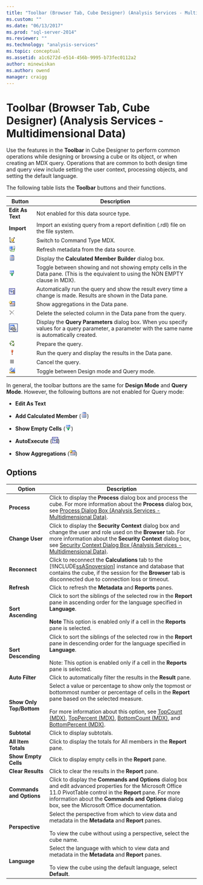 ```yaml
---
title: "Toolbar (Browser Tab, Cube Designer) (Analysis Services - Multidimensional Data) | Microsoft Docs"
ms.custom: ""
ms.date: "06/13/2017"
ms.prod: "sql-server-2014"
ms.reviewer: ""
ms.technology: "analysis-services"
ms.topic: conceptual
ms.assetid: a1c6272d-e514-456b-9995-b73fec0112a2
author: minewiskan
ms.author: owend
manager: craigg
---
```

# Toolbar (Browser Tab, Cube Designer) (Analysis Services - Multidimensional Data)
  Use the features in the **Toolbar** in Cube Designer to perform common operations while designing or browsing a cube or its object, or when creating an MDX query. Operations that are common to both design time and query view include setting the user context, processing objects, and setting the default language.

 The following table lists the **Toolbar** buttons and their functions.

|Button|Description|
|------------|-----------------|
|**Edit As Text**|Not enabled for this data source type.|
|**Import**|Import an existing query from a report definition (.rdl) file on the file system.|
|![Change to MDX query view](media/rsqdicon-commandtypemdx.gif "Change to MDX query view")|Switch to Command Type MDX.|
|![Refresh result data](media/rsqdicon-refresh.gif "Refresh result data")|Refresh metadata from the data source.|
|![Add calculated member](media/rsqdicon-addcalculatedmember.gif "Add calculated member")|Display the **Calculated Member Builder** dialog box.|
|![Toggle for show empty cells](media/rsqdicon-showemptycells.gif "Toggle for show empty cells")|Toggle between showing and not showing empty cells in the Data pane. (This is the equivalent to using the NON EMPTY clause in MDX).|
|![AutoExecute the query](media/rsqdicon-autoexecute.gif "AutoExecute the query")|Automatically run the query and show the result every time a change is made. Results are shown in the Data pane.|
|![Show Aggregations button](media/rsqdicon-showaggregations.gif "Show Aggregations button")|Show aggregations in the Data pane.|
|![Delete](media/rsqdicon-delete.gif "Delete")|Delete the selected column in the Data pane from the query.|
|![Icon for the Query Parameters dialog box](media/iconqueryparameter.gif "Icon for the Query Parameters dialog box")|Display the **Query Parameters** dialog box. When you specify values for a query parameter, a parameter with the same name is automatically created.|
|![Prepare Query button](media/rsqdicon-preparequery.gif "Prepare Query button")|Prepare the query.|
|![Run the query](media/rsqdicon-run.gif "Run the query")|Run the query and display the results in the Data pane.|
|![Cancel the query](media/rsqdicon-cancel.gif "Cancel the query")|Cancel the query.|
|![Switch to Design mode](media/rsqdicon-designmode.gif "Switch to Design mode")|Toggle between Design mode and Query mode.|

 In general, the toolbar buttons are the same for **Design Mode** and **Query Mode**. However, the following buttons are not enabled for Query mode:

-   **Edit As Text**

-   **Add Calculated Member** (![Add calculated member](media/rsqdicon-addcalculatedmember.gif "Add calculated member"))

-   **Show Empty Cells** (![Toggle for show empty cells](media/rsqdicon-showemptycells.gif "Toggle for show empty cells"))

-   **AutoExecute** (![AutoExecute the query](media/rsqdicon-autoexecute.gif "AutoExecute the query"))

-   **Show Aggregations** (![Show Aggregations button](media/rsqdicon-showaggregations.gif "Show Aggregations button"))

## Options

|Option|Description|
|------------|-----------------|
|**Process**|Click to display the **Process** dialog box and process the cube. For more information about the **Process** dialog box, see [Process Dialog Box &#40;Analysis Services - Multidimensional Data&#41;](process-dialog-box-analysis-services-multidimensional-data.md).|
|**Change User**|Click to display the **Security Context** dialog box and change the user and role used on the **Browser** tab. For more information about the **Security Context** dialog box, see [Security Context Dialog Box &#40;Analysis Services - Multidimensional Data&#41;](security-context-dialog-box-analysis-services-multidimensional-data.md).|
|**Reconnect**|Click to reconnect the **Calculations** tab to the [!INCLUDE[ssASnoversion](../includes/ssasnoversion-md.md)] instance and database that contains the cube, if the session for the **Browser** tab is disconnected due to connection loss or timeout.|
|**Refresh**|Click to refresh the **Metadata** and **Reports** panes.|
|**Sort Ascending**|Click to sort the siblings of the selected row in the **Report** pane in ascending order for the language specified in **Language**.<br /><br /> **Note** This option is enabled only if a cell in the **Reports** pane is selected.|
|**Sort Descending**|Click to sort the siblings of the selected row in the **Report** pane in descending order for the language specified in **Language**.<br /><br /> Note: This option is enabled only if a cell in the **Reports** pane is selected.|
|**Auto Filter**|Click to automatically filter the results in the **Result** pane.|
|**Show Only Top/Bottom**|Select a value or percentage to show only the topmost or bottommost number or percentage of cells in the **Report** pane based on the selected measure.<br /><br /> For more information about this option, see [TopCount &#40;MDX&#41;](/sql/mdx/topcount-mdx), [TopPercent &#40;MDX&#41;](/sql/mdx/toppercent-mdx), [BottomCount &#40;MDX&#41;](/sql/mdx/bottomcount-mdx), and [BottomPercent &#40;MDX&#41;](/sql/mdx/bottompercent-mdx).|
|**Subtotal**|Click to display subtotals.|
|**All Item Totals**|Click to display the totals for All members in the **Report** pane.|
|**Show Empty Cells**|Click to display empty cells in the **Report** pane.|
|**Clear Results**|Click to clear the results in the **Report** pane.|
|**Commands and Options**|Click to display the **Commands and Options** dialog box and edit advanced properties for the Microsoft Office 11.0 PivotTable control in the **Report** pane. For more information about the **Commands and Options** dialog box, see the Microsoft Office documentation.|
|**Perspective**|Select the perspective from which to view data and metadata in the **Metadata** and **Report** panes.<br /><br /> To view the cube without using a perspective, select the cube name.|
|**Language**|Select the language with which to view data and metadata in the **Metadata** and **Report** panes.<br /><br /> To view the cube using the default language, select **Default**.|


